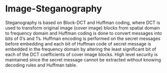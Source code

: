 # Image-Steganography
Steganography is based on Block-DCT and Huffman coding, where DCT is used to transform original image (cover image) blocks from spatial domain to frequency domain and Huffman coding is done to convert messages into bits of 0’s and 1’s. Huffman encoding is performed on the secret messages before embedding and each bit of Huffman code of secret message is embedded in the frequency domain by altering the least significant bit of each of the DCT coefficients of cover image blocks. High level security is maintained since the secret message cannot be extracted without knowing decoding rules and Huffman table.
